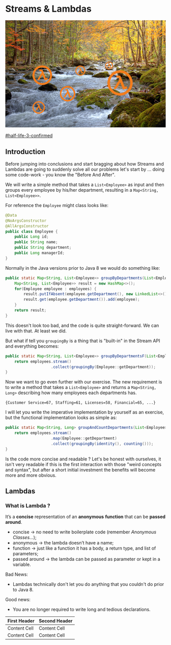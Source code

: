 # Streams & Lambdas

![streams-lambdas-main](media/streams-lambdas-main.jpg)

[#half-life-3-confirmed](https://kotaku.com/tag/half-life-3)

## Introduction

Before jumping into conclusions and start bragging about how Streams and Lambdas are going to suddenly solve all our problems let's start by ... doing some code-work - you know the "Before And After". 

We will write a simple method that takes a `List<Employee>` as input and then groups every employee by his/her department, resulting in a `Map<String, List<Employee>>`. 

For reference the `Employee` might class looks like:

```java
@Data
@NoArgsConstructor
@AllArgsConstructor
public class Employee {
    public Long id;
    public String name;
    public String department;
    public Long managerId;
}
```

Normally in the Java versions prior to Java 8 we would do something like:

```java
public static Map<String, List<Employee>> groupByDepartments(List<Employee> employees) {
    Map<String, List<Employee>> result = new HashMap<>();
    for(Employee employee : employees) {
        result.putIfAbsent(employee.getDepartment(), new LinkedList<>());
        result.get(employee.getDepartment()).add(employee);
    }
    return result;
}
```

This doesn't look too bad, and the code is quite straight-forward. We can live with that. At least we did.

But what if tell you `groupingBy` is a thing that is "built-in" in the Stream API and everything becomes:

```java
public static Map<String, List<Employee>> groupByDepartmentsF(List<Employee> employees) {
    return employees.stream()
                    .collect(groupingBy(Employee::getDepartment));
}
```

Now we want to go even further with our exercise. The new requirement is to write a method that takes a `List<Employee>` and returns a `Map<String, Long>` describing how many employees each departments has.

```
{Customer Service=67, Staffing=61, Licenses=58, Financial=65, ...}
```

I will let you write the imperative implementation by yourself as an exercise, but the functional implementation looks as simple as:

```java
public static Map<String, Long> groupAndCountDepartments(List<Employee> employees) {
    return employees.stream()
                    .map(Employee::getDepartment)
                    .collect(groupingBy(identity(), counting()));
}
```

Is the code more concise and readable ? Let's be honest with ourselves, it isn't very readable if this is the first interaction with those "weird concepts and syntax", but after a short initial investment the benefits will become more and more obvious.

## Lambdas

### What is Lambda ?

It’s a **concise** representation of an **anonymous** **function** that can be **passed around**.
* concise → no need to write boilerplate code (remember *Anonymous Classes...*);
* anonymous → the lambda doesn’t have a name;
* function → just like a function it has a body, a return type, and list of parameters;
* passed around → the lambda can be passed as parameter or kept in a variable.

Bad News:
* Lambdas technically don't let you do anything that you couldn't do prior to Java 8. 

Good news:
* You are no longer required to write long and tedious declarations.

| First Header  | Second Header |
| ------------- | ------------- |
| Content Cell  | Content Cell  |
| Content Cell  | Content Cell  |









